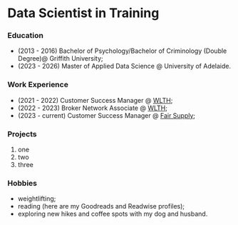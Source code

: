 # Data Scientist in Training

### Education
- (2013 - 2016) Bachelor of Psychology/Bachelor of Criminology (Double Degree)@ Griffith University;
- (2023 - 2026) Master of Applied Data Science @ University of Adelaide.

### Work Experience
- (2021 - 2022) Customer Success Manager @ [WLTH](wlth.com);
- (2022 - 2023) Broker Network Associate @ [WLTH](wlth.com);
- (2023 - current) Customer Success Manager @ [Fair Supply](fairsupply.com);

### Projects
1. one
2. two
3. three


### Hobbies
- weightlifting;
- reading (here are my Goodreads and Readwise profiles);
- exploring new hikes and coffee spots with my dog and husband.
